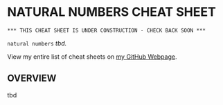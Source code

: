 # NATURAL NUMBERS CHEAT SHEET

```
*** THIS CHEAT SHEET IS UNDER CONSTRUCTION - CHECK BACK SOON ***
```

`natural numbers` _tbd._

View my entire list of cheat sheets on
[my GitHub Webpage](https://jeffdecola.github.io/my-cheat-sheets/).

## OVERVIEW

tbd
